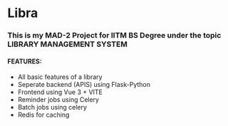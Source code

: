# Libra

### This is my MAD-2 Project for IITM BS Degree under the topic LIBRARY MANAGEMENT SYSTEM

#### FEATURES:
- All basic features of a library
- Seperate backend (APIS) using Flask-Python
- Frontend using Vue 3 + VITE
- Reminder jobs using Celery
- Batch jobs using celery
- Redis for caching
